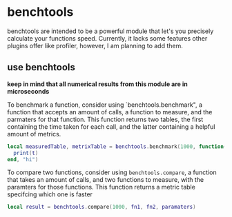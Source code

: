 # benchtools
benchtools are intended to be a powerful module that let's you precisely calculate your functions speed. Currently, it lacks some features other plugins offer like profiler, however, I am planning to add them.

## use benchtools
**keep in mind that all numerical results from this module are in microseconds**

To benchmark a function, consider using `benchtools.benchmark", a function that accepts an amount of calls, a function to measure, and the parmaters for that function. This function returns two tables, the first containing the time taken for each call, and the latter containing a helpful amount of metrics.

```lua
local measuredTable, metrixTable = benchtools.benchmark(1000, function(t) 
  print(t)
end, "hi")
```

To compare two functions, consider using `benchtools.compare`, a function that takes an amount of calls, and two functions to measure, with the paramters for those functions. This function returns a metric table specifcing which one is faster

```lua
local result = benchtools.compare(1000, fn1, fn2, paramaters)
```
